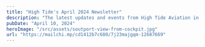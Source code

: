 ```yaml
---
title: "High Tide's April 2024 Newsletter"
description: "The latest updates and events from High Tide Aviation in April 2024."
pubDate: "April 10, 2024"
heroImage: "/src/assets/soutport-view-from-cockpit.jpg"
url: "https://mailchi.mp/cd1412b7c680/7j23majgqm-12687669"
---
```

